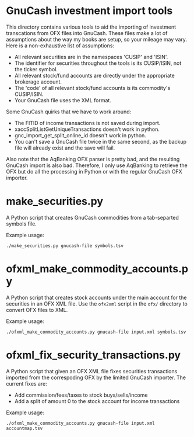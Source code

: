 # GnuCash investment import tools

This directory contains various tools to aid the importing of investment 
transcations from OFX files into GnuCash. These files make a lot of 
assumptions about the way my books are setup, so your mileage may vary. Here 
is a non-exhaustive list of assumptions:

  * All relevant securities are in the namespaces 'CUSIP' and 'ISIN'.
  * The identifier for securities throughout the tools is its CUSIP/ISIN, not
    the ticker symbol.
  * All relevant stock/fund accounts are directly under the appropriate
    brokerage account.
  * The 'code' of all relevant stock/fund accounts is its commodity's
    CUSIP/ISIN.
  * Your GnuCash file uses the XML format.

Some GnuCash quirks that we have to work around:

  * The FITID of income transactions is not saved during import.
  * xaccSplitListGetUniqueTransactions doesn't work in python.
  * gnc_import_get_split_online_id doesn't work in python.
  * You can't save a GnuCash file twice in the same second, as the backup file
    will already exist and the save will fail.

Also note that the AqBanking OFX parser is pretty bad, and the resulting 
GnuCash import is also bad. Therefore, I only use AqBanking to retrieve the OFX
but do all the processing in Python or with the regular GnuCash OFX importer.

# make_securities.py

A Python script that creates GnuCash commodities from a tab-separted symbols 
file.

Example usage:

    ./make_securities.py gnucash-file symbols.tsv

# ofxml_make_commodity_accounts.py

A Python script that creates stock accounts under the main account for the 
securities in an OFX XML file. Use the `ofx2xml` script in the `ofx/` 
directory to convert OFX files to XML.

Example usage:

    ./ofxml_make_commodity_accounts.py gnucash-file input.xml symbols.tsv

# ofxml_fix_security_transactions.py

A Python script that given an OFX XML file fixes securities transactions
imported from the correspoding OFX by the limited GnuCash importer. The current
fixes are:
  
  * Add commission/fees/taxes to stock buys/sells/income
  * Add a split of amount 0 to the stock account for income transactions

Example usage:

    ./ofxml_make_commodity_accounts.py gnucash-file input.xml accountmap.tsv
